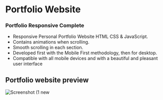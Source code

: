 # Portfolio Website

### Portfolio Responsive Complete

- Responsive Personal Portfolio Website HTML CSS & JavaScript.
- Contains animations when scrolling.
- Smooth scrolling in each section.
- Developed first with the Mobile First methodology, then for desktop.
- Compatible with all mobile devices and with a beautiful and pleasant user interface

## Portfolio website preview
  ![Screenshot (1 new](https://github.com/Jhungi/Portfolio-Website/assets/149946560/87e05f73-ea92-40c2-8fd9-c7b1eab716b7)



